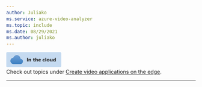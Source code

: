 ```yaml
---
author: Juliako
ms.service: azure-video-analyzer
ms.topic: include
ms.date: 08/29/2021
ms.author: juliako
---
```


![cloud icon](../media/env-icon/cloud.png)  
Check out topics under [Create video applications on the edge](../../index.yml).

---
